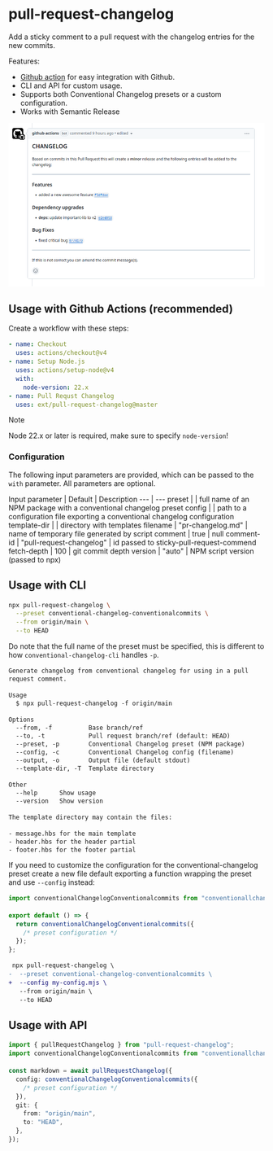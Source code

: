 # pull-request-changelog

Add a sticky comment to a pull request with the changelog entries for the new commits.

Features:

- [Github action](https://github.com/marketplace/actions/pull-requst-changelog) for easy integration with Github.
- CLI and API for custom usage.
- Supports both Conventional Changelog presets or a custom configuration.
- Works with Semantic Release

![example comment](example-comment.png)

## Usage with Github Actions (recommended)

Create a workflow with these steps:

```yaml
- name: Checkout
  uses: actions/checkout@v4
- name: Setup Node.js
  uses: actions/setup-node@v4
  with:
    node-version: 22.x
- name: Pull Requst Changelog
  uses: ext/pull-request-changelog@master
```

> [!NOTE]
> Node 22.x or later is required, make sure to specify `node-version`!

### Configuration

The following input parameters are provided, which can be passed to the `with` parameter.
All parameters are optional.

<!-- ACTION INPUTS BEGIN -->

<!-- prettier-ignore -->
Input&nbsp;parameter | Default | Description
--- | ---
preset |  | full name of an NPM package with a conventional changelog preset
config |  | path to a configuration file exporting a conventional changelog configuration
template-dir |  | directory with templates
filename | "pr-changelog.md" | name of temporary file generated by script
comment | true | null
comment-id | "pull-request-changelog" | id passed to sticky-pull-request-commend
fetch-depth | 100 | git commit depth
version | "auto" | NPM script version (passed to npx)

<!-- ACTION INPUTS END -->

## Usage with CLI

```bash
npx pull-request-changelog \
  --preset conventional-changelog-conventionalcommits \
  --from origin/main \
  --to HEAD
```

Do note that the full name of the preset must be specified, this is different to how `conventional-changelog-cli` handles `-p`.

<!-- CLI USAGE BEGIN -->

```plaintext
Generate changelog from conventional changelog for using in a pull request comment.

Usage
  $ npx pull-request-changelog -f origin/main

Options
  --from, -f          Base branch/ref
  --to, -t            Pull request branch/ref (default: HEAD)
  --preset, -p        Conventional Changelog preset (NPM package)
  --config, -c        Conventional Changelog config (filename)
  --output, -o        Output file (default stdout)
  --template-dir, -T  Template directory

Other
  --help      Show usage
  --version   Show version

The template directory may contain the files:

- message.hbs for the main template
- header.hbs for the header partial
- footer.hbs for the footer partial
```

<!-- CLI USAGE END -->

If you need to customize the configuration for the conventional-changelog preset create a new file default exporting a function wrapping the preset and use `--config` instead:

```ts
import conventionalChangelogConventionalcommits from "conventionallchangelog-conventionalcommits";

export default () => {
  return conventionalChangelogConventionalcommits({
    /* preset configuration */
  });
};
```

```diff
 npx pull-request-changelog \
-  --preset conventional-changelog-conventionalcommits \
+  --config my-config.mjs \
   --from origin/main \
   --to HEAD
```

## Usage with API

```ts
import { pullRequestChangelog } from "pull-request-changelog";
import conventionalChangelogConventionalcommits from "conventionallchangelog-conventionalcommits";

const markdown = await pullRequestChangelog({
  config: conventionalChangelogConventionalcommits({
    /* preset configuration */
  }),
  git: {
    from: "origin/main",
    to: "HEAD",
  },
});
```
